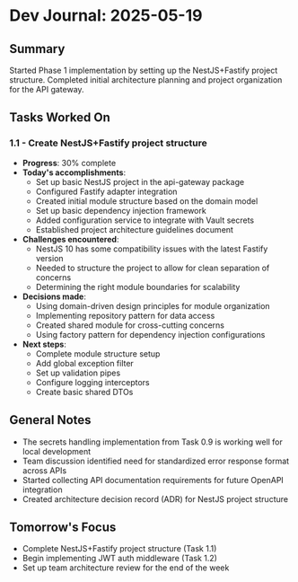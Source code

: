 # Dev Journal: 2025-05-19

## Summary

Started Phase 1 implementation by setting up the NestJS+Fastify project structure. Completed initial architecture planning and project organization for the API gateway.

## Tasks Worked On

### 1.1 - Create NestJS+Fastify project structure

- **Progress**: 30% complete
- **Today's accomplishments**:
  - Set up basic NestJS project in the api-gateway package
  - Configured Fastify adapter integration
  - Created initial module structure based on the domain model
  - Set up basic dependency injection framework
  - Added configuration service to integrate with Vault secrets
  - Established project architecture guidelines document
- **Challenges encountered**:
  - NestJS 10 has some compatibility issues with the latest Fastify version
  - Needed to structure the project to allow for clean separation of concerns
  - Determining the right module boundaries for scalability
- **Decisions made**:
  - Using domain-driven design principles for module organization
  - Implementing repository pattern for data access
  - Created shared module for cross-cutting concerns
  - Using factory pattern for dependency injection configurations
- **Next steps**:
  - Complete module structure setup
  - Add global exception filter
  - Set up validation pipes
  - Configure logging interceptors
  - Create basic shared DTOs

## General Notes

- The secrets handling implementation from Task 0.9 is working well for local development
- Team discussion identified need for standardized error response format across APIs
- Started collecting API documentation requirements for future OpenAPI integration
- Created architecture decision record (ADR) for NestJS project structure

## Tomorrow's Focus

- Complete NestJS+Fastify project structure (Task 1.1)
- Begin implementing JWT auth middleware (Task 1.2)
- Set up team architecture review for the end of the week
